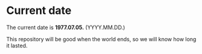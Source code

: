 # Current date

The current date is **1977.07.05.** (YYYY.MM.DD.)

This repository will be good when the world ends, so we will know how long it lasted.